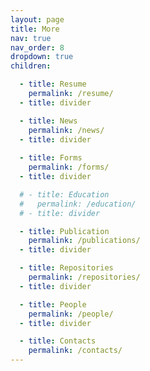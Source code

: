```yaml
---
layout: page
title: More
nav: true
nav_order: 8
dropdown: true
children:

  - title: Resume
    permalink: /resume/
  - title: divider

  - title: News
    permalink: /news/
  - title: divider
  
  - title: Forms
    permalink: /forms/
  - title: divider

  # - title: Education
  #   permalink: /education/
  # - title: divider

  - title: Publication
    permalink: /publications/
  - title: divider

  - title: Repositories
    permalink: /repositories/
  - title: divider

  - title: People
    permalink: /people/
  - title: divider

  - title: Contacts
    permalink: /contacts/
---
```

